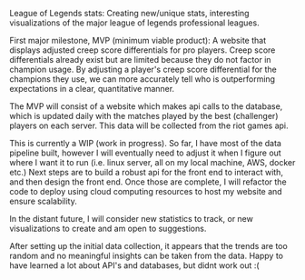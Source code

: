 League of Legends stats: Creating new/unique stats, interesting visualizations of the major league of legends professional leagues.

First major milestone, MVP (minimum viable product): A website that displays adjusted creep score differentials for pro players. Creep score differentials already exist but are limited because they do not factor in champion usage. By adjusting a player's creep score differential for the champions they use, we can more accurately tell who is outperforming expectations in a clear, quantitative manner.

The MVP will consist of a website which makes api calls to the database, which is updated daily with the matches played by the best (challenger) players on each server. This data will be collected from the riot games api.

This is currently a WIP (work in progress). So far, I have most of the data pipeline built, however I will eventually need to adjust it when I figure out where I want it to run (i.e. linux server, all on my local machine, AWS, docker etc.) Next steps are to build a robust api for the front end to interact with, and then design the front end. Once those are complete, I will refactor the code to deploy using cloud computing resources to host my website and ensure scalability.

In the distant future, I will consider new statistics to track, or new visualizations to create and am open to suggestions.


After setting up the initial data collection, it appears that the trends are too random and no meaningful insights can be taken from the data. Happy to have learned a lot about API's and databases, but didnt work out :(

